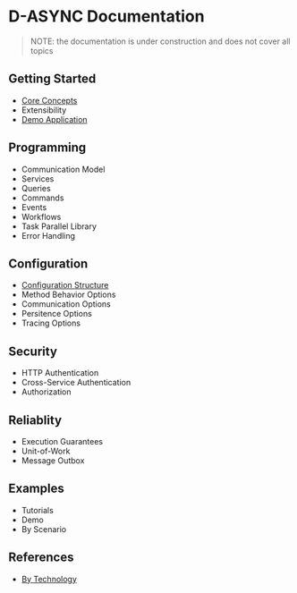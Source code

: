 # D-ASYNC Documentation

> NOTE: the documentation is under construction and does not cover all topics

## Getting Started

- [Core Concepts](Core-Concepts.md)
- Extensibility
- [Demo Application](../examples/AspNetCoreDocker/README.md)

## Programming
- Communication Model
- Services
- Queries
- Commands
- Events
- Workflows
- Task Parallel Library
- Error Handling

## Configuration
- [Configuration Structure](Configuration-Structure.md)
- Method Behavior Options
- Communication Options
- Persitence Options
- Tracing Options

## Security
- HTTP Authentication
- Cross-Service Authentication
- Authorization

## Reliablity
- Execution Guarantees
- Unit-of-Work
- Message Outbox

## Examples
- Tutorials
- Demo
- By Scenario

## References
- [By Technology](Reference-By-Technology.md)